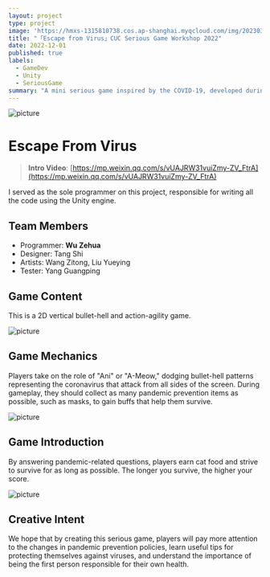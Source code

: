 ```yaml
---
layout: project
type: project
image: 'https://hmxs-1315810738.cos.ap-shanghai.myqcloud.com/img/202303261533351.png'
title: "「Escape from Virus」CUC Serious Game Workshop 2022"
date: 2022-12-01
published: true
labels:
  - GameDev
  - Unity
  - SeriousGame
summary: "A mini serious game inspired by the COVID-19, developed during the CUC Serious Game Workshop 2022."
---
```


<img class="my-markdowm-img" src="https://hmxs-1315810738.cos.ap-shanghai.myqcloud.com/img/202303261533351.png" alt="picture">

# Escape From Virus

> **Intro Video**: [https://mp.weixin.qq.com/s/vUAJRW31vuiZmy-ZV_FtrA](https://mp.weixin.qq.com/s/vUAJRW31vuiZmy-ZV_FtrA)

I served as the sole programmer on this project, responsible for writing all the code using the Unity engine.

## Team Members

-   Programmer: **Wu Zehua**
-   Designer: Tang Shi
-   Artists: Wang Zitong, Liu Yueying
-   Tester: Yang Guangping

## Game Content

This is a 2D vertical bullet-hell and action-agility game.

<img class="my-markdowm-img" src="https://hmxs-1315810738.cos.ap-shanghai.myqcloud.com/img/202303261547150.png" alt="picture">

## Game Mechanics

Players take on the role of "Ani" or "A-Meow," dodging bullet-hell patterns representing the coronavirus that attack from all sides of the screen. During gameplay, they should collect as many pandemic prevention items as possible, such as masks, to gain buffs that help them survive.

<img class="my-markdowm-img" src="https://hmxs-1315810738.cos.ap-shanghai.myqcloud.com/img/202303261548998.png" alt="picture">

## Game Introduction

By answering pandemic-related questions, players earn cat food and strive to survive for as long as possible. The longer you survive, the higher your score.

<img class="my-markdowm-img" src="https://hmxs-1315810738.cos.ap-shanghai.myqcloud.com/img/202303261548606.png" alt="picture">

## Creative Intent

We hope that by creating this serious game, players will pay more attention to the changes in pandemic prevention policies, learn useful tips for protecting themselves against viruses, and understand the importance of being the first person responsible for their own health.